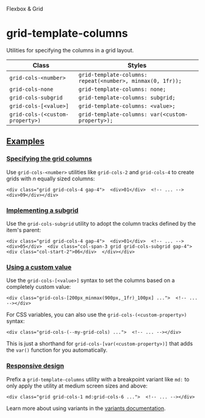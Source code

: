 Flexbox & Grid

# grid-template-columns

Utilities for specifying the columns in a grid layout.

| Class                           | Styles                                                     |
| ------------------------------- | ---------------------------------------------------------- |
| `grid-cols-<number>`            | `grid-template-columns: repeat(<number>, minmax(0, 1fr));` |
| `grid-cols-none`                | `grid-template-columns: none;`                             |
| `grid-cols-subgrid`             | `grid-template-columns: subgrid;`                          |
| `grid-cols-[<value>]`           | `grid-template-columns: <value>;`                          |
| `grid-cols-(<custom-property>)` | `grid-template-columns: var(<custom-property>);`           |

## [Examples](#examples)

### [Specifying the grid columns](#specifying-the-grid-columns)

Use `grid-cols-<number>` utilities like `grid-cols-2` and `grid-cols-4` to create grids with *n* equally sized columns:

```
<div class="grid grid-cols-4 gap-4">  <div>01</div>  <!-- ... -->  <div>09</div></div>
```

### [Implementing a subgrid](#implementing-a-subgrid)

Use the `grid-cols-subgrid` utility to adopt the column tracks defined by the item's parent:

```
<div class="grid grid-cols-4 gap-4">  <div>01</div>  <!-- ... -->  <div>05</div>  <div class="col-span-3 grid grid-cols-subgrid gap-4">    <div class="col-start-2">06</div>  </div></div>
```

### [Using a custom value](#using-a-custom-value)

Use the `grid-cols-[<value>]` syntax to set the columns based on a completely custom value:

```
<div class="grid-cols-[200px_minmax(900px,_1fr)_100px] ...">  <!-- ... --></div>
```

For CSS variables, you can also use the `grid-cols-(<custom-property>)` syntax:

```
<div class="grid-cols-(--my-grid-cols) ...">  <!-- ... --></div>
```

This is just a shorthand for `grid-cols-[var(<custom-property>)]` that adds the `var()` function for you automatically.

### [Responsive design](#responsive-design)

Prefix a `grid-template-columns` utility with a breakpoint variant like `md:` to only apply the utility at medium screen sizes and above:

```
<div class="grid grid-cols-1 md:grid-cols-6 ...">  <!-- ... --></div>
```

Learn more about using variants in the [variants documentation](/docs/hover-focus-and-other-states).
